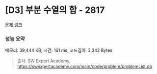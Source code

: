 # [D3] 부분 수열의 합 - 2817 

[문제 링크](https://swexpertacademy.com/main/code/problem/problemDetail.do?contestProbId=AV7IzvG6EksDFAXB) 

### 성능 요약

메모리: 39,444 KB, 시간: 161 ms, 코드길이: 3,342 Bytes



> 출처: SW Expert Academy, https://swexpertacademy.com/main/code/problem/problemList.do